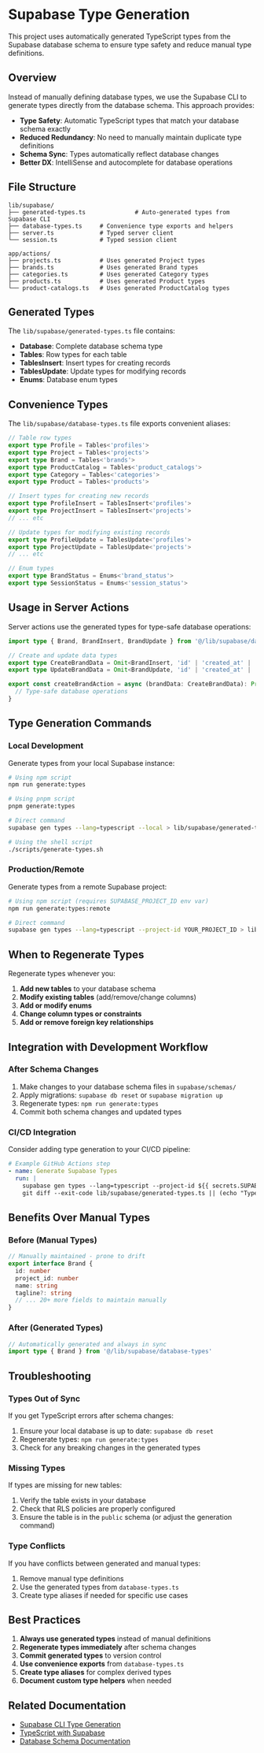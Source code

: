 # Supabase Type Generation

This project uses automatically generated TypeScript types from the Supabase database schema to ensure type safety and reduce manual type definitions.

## Overview

Instead of manually defining database types, we use the Supabase CLI to generate types directly from the database schema. This approach provides:

- **Type Safety**: Automatic TypeScript types that match your database schema exactly
- **Reduced Redundancy**: No need to manually maintain duplicate type definitions
- **Schema Sync**: Types automatically reflect database changes
- **Better DX**: IntelliSense and autocomplete for database operations

## File Structure

```
lib/supabase/
├── generated-types.ts              # Auto-generated types from Supabase CLI
├── database-types.ts     # Convenience type exports and helpers
├── server.ts             # Typed server client
└── session.ts            # Typed session client

app/actions/
├── projects.ts           # Uses generated Project types
├── brands.ts             # Uses generated Brand types
├── categories.ts         # Uses generated Category types
├── products.ts           # Uses generated Product types
└── product-catalogs.ts   # Uses generated ProductCatalog types
```

## Generated Types

The `lib/supabase/generated-types.ts` file contains:

- **Database**: Complete database schema type
- **Tables**: Row types for each table
- **TablesInsert**: Insert types for creating records
- **TablesUpdate**: Update types for modifying records
- **Enums**: Database enum types

## Convenience Types

The `lib/supabase/database-types.ts` file exports convenient aliases:

```typescript
// Table row types
export type Profile = Tables<'profiles'>
export type Project = Tables<'projects'>
export type Brand = Tables<'brands'>
export type ProductCatalog = Tables<'product_catalogs'>
export type Category = Tables<'categories'>
export type Product = Tables<'products'>

// Insert types for creating new records
export type ProfileInsert = TablesInsert<'profiles'>
export type ProjectInsert = TablesInsert<'projects'>
// ... etc

// Update types for modifying existing records
export type ProfileUpdate = TablesUpdate<'profiles'>
export type ProjectUpdate = TablesUpdate<'projects'>
// ... etc

// Enum types
export type BrandStatus = Enums<'brand_status'>
export type SessionStatus = Enums<'session_status'>
```

## Usage in Server Actions

Server actions use the generated types for type-safe database operations:

```typescript
import type { Brand, BrandInsert, BrandUpdate } from '@/lib/supabase/database-types'

// Create and update data types
export type CreateBrandData = Omit<BrandInsert, 'id' | 'created_at' | 'updated_at'>
export type UpdateBrandData = Omit<BrandUpdate, 'id' | 'created_at' | 'updated_at'>

export const createBrandAction = async (brandData: CreateBrandData): Promise<Brand> => {
  // Type-safe database operations
}
```

## Type Generation Commands

### Local Development

Generate types from your local Supabase instance:

```bash
# Using npm script
npm run generate:types

# Using pnpm script
pnpm generate:types

# Direct command
supabase gen types --lang=typescript --local > lib/supabase/generated-types.ts

# Using the shell script
./scripts/generate-types.sh
```

### Production/Remote

Generate types from a remote Supabase project:

```bash
# Using npm script (requires SUPABASE_PROJECT_ID env var)
npm run generate:types:remote

# Direct command
supabase gen types --lang=typescript --project-id YOUR_PROJECT_ID > lib/supabase/generated-types.ts
```

## When to Regenerate Types

Regenerate types whenever you:

1. **Add new tables** to your database schema
2. **Modify existing tables** (add/remove/change columns)
3. **Add or modify enums**
4. **Change column types or constraints**
5. **Add or remove foreign key relationships**

## Integration with Development Workflow

### After Schema Changes

1. Make changes to your database schema files in `supabase/schemas/`
2. Apply migrations: `supabase db reset` or `supabase migration up`
3. Regenerate types: `npm run generate:types`
4. Commit both schema changes and updated types

### CI/CD Integration

Consider adding type generation to your CI/CD pipeline:

```yaml
# Example GitHub Actions step
- name: Generate Supabase Types
  run: |
    supabase gen types --lang=typescript --project-id ${{ secrets.SUPABASE_PROJECT_ID }} > lib/supabase/generated-types.ts
    git diff --exit-code lib/supabase/generated-types.ts || (echo "Types are out of sync!" && exit 1)
```

## Benefits Over Manual Types

### Before (Manual Types)
```typescript
// Manually maintained - prone to drift
export interface Brand {
  id: number
  project_id: number
  name: string
  tagline?: string
  // ... 20+ more fields to maintain manually
}
```

### After (Generated Types)
```typescript
// Automatically generated and always in sync
import type { Brand } from '@/lib/supabase/database-types'
```

## Troubleshooting

### Types Out of Sync

If you get TypeScript errors after schema changes:

1. Ensure your local database is up to date: `supabase db reset`
2. Regenerate types: `npm run generate:types`
3. Check for any breaking changes in the generated types

### Missing Types

If types are missing for new tables:

1. Verify the table exists in your database
2. Check that RLS policies are properly configured
3. Ensure the table is in the `public` schema (or adjust the generation command)

### Type Conflicts

If you have conflicts between generated and manual types:

1. Remove manual type definitions
2. Use the generated types from `database-types.ts`
3. Create type aliases if needed for specific use cases

## Best Practices

1. **Always use generated types** instead of manual definitions
2. **Regenerate types immediately** after schema changes
3. **Commit generated types** to version control
4. **Use convenience exports** from `database-types.ts`
5. **Create type aliases** for complex derived types
6. **Document custom type helpers** when needed

## Related Documentation

- [Supabase CLI Type Generation](https://supabase.com/docs/reference/cli/supabase-gen)
- [TypeScript with Supabase](https://supabase.com/docs/guides/api/generating-types)
- [Database Schema Documentation](./DATABASE_SCHEMA.md) 